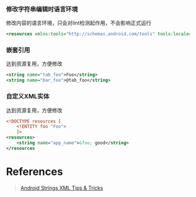 ### 修改字符串编辑时语言环境
修改内容的语言环境，只会对lint检测起作用，不会影响正式运行
```xml
<resources xmlns:tools="http://schemas.android.com/tools" tools:locale="pl">
```
### 嵌套引用
达到资源复用，方便修改
```xml
<string name="tab_foo">Foo</string>
<string name="bar_foo">@tab_foo</string>
```
### 自定义XML实体
达到资源复用，方便修改
```xml
<!DOCTYPE resources [
    <!ENTITY foo "Foo">
    ]>
<resources>
    <string name="app_name">&foo; good</string>
</resources
```

# References
> [Android Strings XML Tips & Tricks](https://android.jlelse.eu/android-strings-xml-tips-tricks-52b0c820cf7a)
